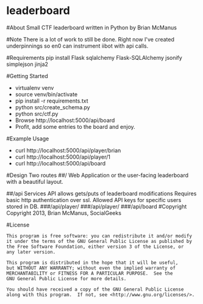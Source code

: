 leaderboard
===========
#About
Small CTF leaderboard written in Python by Brian McManus

#Note
There is a lot of work to still be done.  Right now I've created underpinnings so en0 can instrument iibot with api calls.

#Requirements
pip install Flask sqlalchemy Flask-SQLAlchemy jsonify simplejson jinja2

#Getting Started
 * virtualenv venv
 * source venv/bin/activate
 * pip install -r requirements.txt
 * python src/create_schema.py
 * python src/ctf.py
 * Browse http://localhost:5000/api/board
 * Profit, add some entries to the board and enjoy.


#Example Usage
 * curl http://localhost:5000/api/player/brian
 * curl http://localhost:5000/api/player/1
 * curl http://localhost:5000/api/board

#Design
Two routes
##/
Web Application or the user-facing leaderboard with a beautiful layout.

##/api
Services API allows gets/puts of leaderboard modifications
Requires basic http authentication over ssl. Allowed API keys for specific users stored in DB.
###/api/player/<integer id>
###/api/player/<string username>
###/api/board
#Copyright
    Copyright 2013, Brian McManus, SocialGeeks

#License

    This program is free software: you can redistribute it and/or modify
    it under the terms of the GNU General Public License as published by
    the Free Software Foundation, either version 3 of the License, or
    any later version.

    This program is distributed in the hope that it will be useful,
    but WITHOUT ANY WARRANTY; without even the implied warranty of
    MERCHANTABILITY or FITNESS FOR A PARTICULAR PURPOSE.  See the
    GNU General Public License for more details.

    You should have received a copy of the GNU General Public License
    along with this program.  If not, see <http://www.gnu.org/licenses/>.

